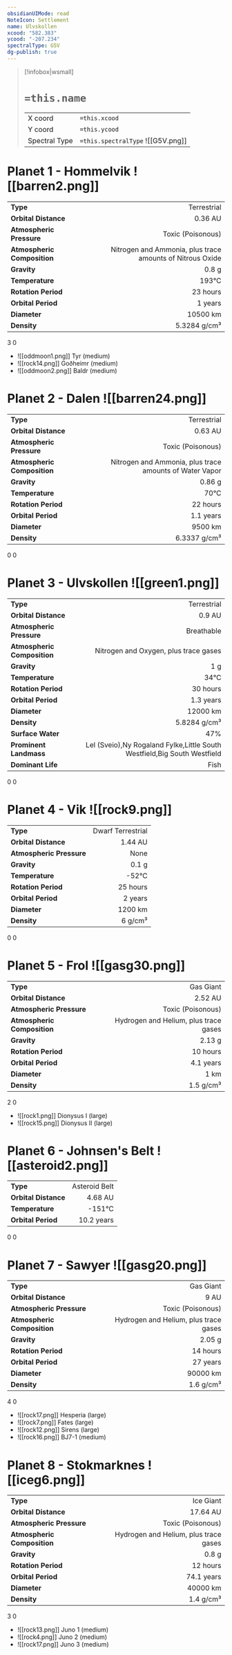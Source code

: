 ```yaml
---
obsidianUIMode: read
NoteIcon: Settlement
name: Ulvskollen
xcood: "582.383"
ycood: "-207.234"
spectralType: G5V
dg-publish: true
---
```

> [!infobox|wsmall]
> # `=this.name`
> | | |
> | - | - |
> | X coord | `=this.xcood` |
> | Y coord| `=this.ycood` |
> | Spectral Type | `=this.spectralType` ![[G5V.png]] |

# Planet 1 - Hommelvik ![[barren2.png]]
|                             |                           |
| --------------------------- | -------------------------:|
| **Type**                    |             Terrestrial |
| **Orbital Distance**        |   0.36 AU |
| **Atmospheric Pressure**    |       Toxic (Poisonous) |
| **Atmospheric Composition** |      Nitrogen and Ammonia, plus trace amounts of Nitrous Oxide |
| **Gravity**                 |        0.8 g |
| **Temperature**             |    193°C |
| **Rotation Period**         |  23 hours |
| **Orbital Period** | 1 years |
| **Diameter**                |      10500 km | 
| **Density**                 |    5.3284 g/cm³ |



3
0

- ![[oddmoon1.png]] Tyr (medium)
- ![[rock14.png]] Goðheimr (medium)
- ![[oddmoon2.png]] Baldr (medium)


# Planet 2 - Dalen ![[barren24.png]]
|                             |                           |
| --------------------------- | -------------------------:|
| **Type**                    |             Terrestrial |
| **Orbital Distance**        |   0.63 AU |
| **Atmospheric Pressure**    |       Toxic (Poisonous) |
| **Atmospheric Composition** |      Nitrogen and Ammonia, plus trace amounts of Water Vapor |
| **Gravity**                 |        0.86 g |
| **Temperature**             |    70°C |
| **Rotation Period**         |  22 hours |
| **Orbital Period** | 1.1 years |
| **Diameter**                |      9500 km | 
| **Density**                 |    6.3337 g/cm³ |



0
0



# Planet 3 - Ulvskollen ![[green1.png]]
|                             |                           |
| --------------------------- | -------------------------:|
| **Type**                    |             Terrestrial |
| **Orbital Distance**        |   0.9 AU |
| **Atmospheric Pressure**    |       Breathable |
| **Atmospheric Composition** |      Nitrogen and Oxygen, plus trace gases |
| **Gravity**                 |        1 g |
| **Temperature**             |    34°C |
| **Rotation Period**         |  30 hours |
| **Orbital Period** | 1.3 years |
| **Diameter**                |      12000 km | 
| **Density**                 |    5.8284 g/cm³ |
| **Surface Water**           |           47% | 
| **Prominent Landmass**      |         Lel (Sveio),Ny Rogaland Fylke,Little South Westfield,Big South Westfield | 
| **Dominant Life**           |         Fish |



0
0



# Planet 4 - Vik ![[rock9.png]]
|                             |                           |
| --------------------------- | -------------------------:|
| **Type**                    |             Dwarf Terrestrial |
| **Orbital Distance**        |   1.44 AU |
| **Atmospheric Pressure**    |       None |
| **Gravity**                 |        0.1 g |
| **Temperature**             |    -52°C |
| **Rotation Period**         |  25 hours |
| **Orbital Period** | 2 years |
| **Diameter**                |      1200 km | 
| **Density**                 |    6 g/cm³ |



0
0



# Planet 5 - Frol ![[gasg30.png]]
|                             |                           |
| --------------------------- | -------------------------:|
| **Type**                    |             Gas Giant |
| **Orbital Distance**        |   2.52 AU |
| **Atmospheric Pressure**    |       Toxic (Poisonous) |
| **Atmospheric Composition** |      Hydrogen and Helium, plus trace gases |
| **Gravity**                 |        2.13 g |
| **Rotation Period**         |  10 hours |
| **Orbital Period** | 4.1 years |
| **Diameter**                |      1 km | 
| **Density**                 |    1.5 g/cm³ |



2
0

- ![[rock1.png]] Dionysus I (large)
- ![[rock15.png]] Dionysus II (large)


# Planet 6 - Johnsen's Belt ![[asteroid2.png]]
|                             |                           |
| --------------------------- | -------------------------:|
| **Type**                    |             Asteroid Belt |
| **Orbital Distance**        |   4.68 AU |
| **Temperature**             |    -151°C |
| **Orbital Period** | 10.2 years |



0
0



# Planet 7 - Sawyer ![[gasg20.png]]
|                             |                           |
| --------------------------- | -------------------------:|
| **Type**                    |             Gas Giant |
| **Orbital Distance**        |   9 AU |
| **Atmospheric Pressure**    |       Toxic (Poisonous) |
| **Atmospheric Composition** |      Hydrogen and Helium, plus trace gases |
| **Gravity**                 |        2.05 g |
| **Rotation Period**         |  14 hours |
| **Orbital Period** | 27 years |
| **Diameter**                |      90000 km | 
| **Density**                 |    1.6 g/cm³ |



4
0

- ![[rock17.png]] Hesperia (large)
- ![[rock7.png]] Fates (large)
- ![[rock12.png]] Sirens (large)
- ![[rock16.png]] BJ7-1 (medium)


# Planet 8 - Stokmarknes ![[iceg6.png]]
|                             |                           |
| --------------------------- | -------------------------:|
| **Type**                    |             Ice Giant |
| **Orbital Distance**        |   17.64 AU |
| **Atmospheric Pressure**    |       Toxic (Poisonous) |
| **Atmospheric Composition** |      Hydrogen and Helium, plus trace gases |
| **Gravity**                 |        0.8 g |
| **Rotation Period**         |  12 hours |
| **Orbital Period** | 74.1 years |
| **Diameter**                |      40000 km | 
| **Density**                 |    1.4 g/cm³ |



3
0

- ![[rock13.png]] Juno 1 (medium)
- ![[rock4.png]] Juno 2 (medium)
- ![[rock17.png]] Juno 3 (medium)


